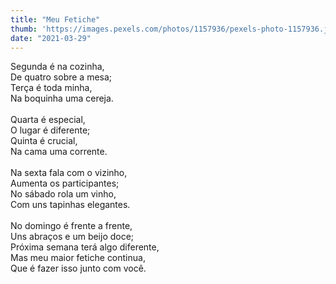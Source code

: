 ```yaml
---
title: "Meu Fetiche"
thumb: 'https://images.pexels.com/photos/1157936/pexels-photo-1157936.jpeg'
date: "2021-03-29"
---
```

Segunda é na cozinha,  
De quatro sobre a mesa;  
Terça é toda minha,   
Na boquinha uma cereja.  
<br />
Quarta é especial,  
O lugar é diferente;  
Quinta é crucial,  
Na cama uma corrente.  
<br />
Na sexta fala com o vizinho,  
Aumenta os participantes;  
No sábado rola um vinho,  
Com uns tapinhas elegantes.  
<br />
No domingo é frente a frente,  
Uns abraços e um beijo doce;  
Próxima semana terá algo diferente,  
Mas meu maior fetiche continua,  
Que é fazer isso junto com você.  
